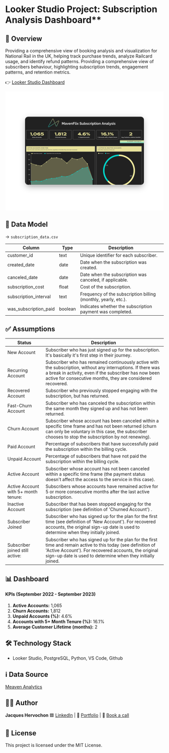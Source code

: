# Looker Studio Project: Subscription Analysis Dashboard**

## 📖 Overview
Providing a comprehensive view of booking analysis and visualization for National Rail in the UK, helping track purchase trends, analyze Railcard usage, and identify refund patterns.
Providing a comprehensive view of subscribers behaviour, highlighting subscription trends, engagement patterns, and retention metrics.

👉 [Looker Studio Dashboard](https://lookerstudio.google.com/reporting/88314616-5a91-46d5-b720-d92d717b3196/page/p_jiovlfg6od)

![Subscription Analysis Dashboard](screenshots/dashboard.png)

## 📁 Data Model

→ `subscription_data.csv` 

| Column                 | Type      | Description                                                        |
|------------------------|-----------|--------------------------------------------------------------------|
| customer_id            | text      | Unique identifier for each subscriber.                              |
| created_date           | date      | Date when the subscription was created.                             |
| canceled_date          | date      | Date when the subscription was canceled, if applicable.            |
| subscription_cost      | float     | Cost of the subscription.                                           |
| subscription_interval  | text      | Frequency of the subscription billing (monthly, yearly, etc.).      |
| was_subscription_paid  | boolean   | Indicates whether the subscription payment was completed.           |

## ✅ Assumptions

| Status                            | Description               |
|-----------------------------------|---------------------------|
| New Account                       | Subscriber who has just signed up for the subscription. It's basically it's first step in their journey.  |
| Recurring Account                 | Subscriber who has remained continuously active with the subscription, without any interruptions. If there was a break in activity, even if the subscriber has now been active for consecutive months, they are considered recovered.                        |
| Recovered Account                 | Subscriber who previously stopped engaging with the subscription, but has returned.           |
| Fast-Churn Account                | Subscriber who has canceled the subscription within the same month they signed up and has not been returned.                                          |
| Churn Account                     | Subscriber whose account has been canceled within a specific time frame and has not been returned (churn can only be voluntary in this case, the subscriber chooses to stop the subscription by not renewing).    |
| Paid Account          | Percentage of subscribers that have successfully paid the subscription within the billing cycle.          |
| Unpaid Account                   | Percentage of subscribers that have not paid the subscription within the billing cycle.|
| Active Account                   | Subscriber whose account has not been canceled within a specific time frame (the payment status doesn't affect the access to the service in this case).|
| Active Account with 5+ month tenure:  | Subscribers whose accounts have remained active for 5 or more consecutive months after the last active subscription.  |
| Inactive Account                 | Subscriber that has been stopped engaging for the subscription (see definition of 'Churned Account') .|
| Subscriber Joined                | Subscriber who has signed up for the plan for the first time (see definition of 'New Account'). For recovered accounts, the original sign-up date is used to determine when they initially joined.|
| Subscriber joined still active:  | Subscriber who has signed up for the plan for the first time and remain active to this today (see definition of 'Active Account'). For recovered accounts, the original sign-up date is used to determine when they initially joined. |

## 📊 Dashboard 

#### KPIs (September 2022 - September 2023)
1. **Active Accounts:** 1,065
2. **Churn Accounts:** 1,812
3. **Unpaid Accounts (%):** 4.6%
4. **Accounts with 5+ Month Tenure (%):** 16.1%
5. **Average Customer Lifetime (months):** 2

## 🛠️ Technology Stack
- Looker Studio, PostgreSQL, Python, VS Code, Github

## ℹ️ Data Source
[Meaven Analytics](https://mavenanalytics.io/data-playground?order=date_added%2Cdesc&pageSize=20)

## 👨‍💻 Author
**Jacques Hervochon** 🟦 [LinkedIn](https://www.linkedin.com/in/jacques-hervochon-27448898) |
🔗 [Portfolio](https://jacqueshervochon.carrd.co/#) |
📆 [Book a call](https://calendly.com/jacqueshervochon/30min)

## 📄 License 
This project is licensed under the MIT License.
